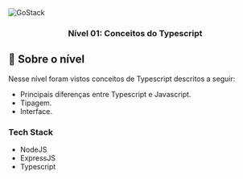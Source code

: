 <img alt="GoStack" src="https://storage.googleapis.com/golden-wind/bootcamp-gostack/header-desafios.png" />

<h3 align="center">
  Nível 01: Conceitos do Typescript
</h3>

## :rocket: Sobre o nível

Nesse nível foram vistos conceitos de Typescript descritos a seguir:

- Principais diferenças entre Typescript e Javascript.
- Tipagem.
- Interface.

### Tech Stack

- NodeJS
- ExpressJS
- Typescript